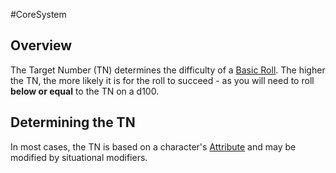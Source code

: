 #CoreSystem 


## Overview
The Target Number (TN)  determines the difficulty of a [Basic Roll](</CoreSystem/Basic Roll.md>). The higher the TN, the more likely it is for the roll to succeed - as you will need to roll **below or equal** to the TN on a d100.

## Determining the TN
In most cases, the TN is based on a character's [Attribute](/CoreSystem/Attribute.md) and may be modified by situational modifiers.
